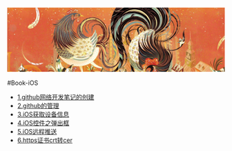 <p align="center" >
<img src="https://raw.githubusercontent.com/zhangkeqingc/CBook/master/Sources/rooster.png" alt="Directory" title="CBook-Directory">
</p>


#Book-iOS


* [1.github网络开发笔记的创建](https://github.com/zhangkeqingc/CBook/blob/master/iOSBook/1.github%E7%BD%91%E7%BB%9C%E5%BC%80%E5%8F%91%E7%AC%94%E8%AE%B0%E7%9A%84%E5%88%9B%E5%BB%BA.md)
* [2.github的管理](https://github.com/zhangkeqingc/CBook/blob/master/iOSBook/2.github%E7%9A%84%E7%AE%A1%E7%90%86.md)
* [3.iOS获取设备信息]()
* [4.iOS控件之弹出框]()
* [5.iOS远程推送]()
* [6.https证书crt转cer]()
